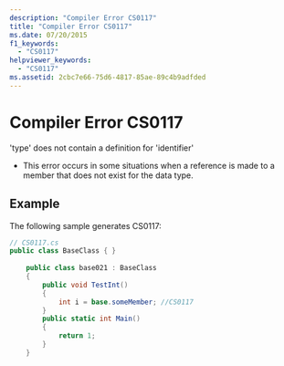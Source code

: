 ```yaml
---
description: "Compiler Error CS0117"
title: "Compiler Error CS0117"
ms.date: 07/20/2015
f1_keywords: 
  - "CS0117"
helpviewer_keywords: 
  - "CS0117"
ms.assetid: 2cbc7e66-75d6-4817-85ae-89c4b9adfded
---
```

# Compiler Error CS0117
'type' does not contain a definition for 'identifier'  
  
- This error occurs in some situations when a reference is made to a member that does not exist for the data type.  
  
## Example  
 The following sample generates CS0117:  
  
```csharp  
// CS0117.cs  
public class BaseClass { }  
  
    public class base021 : BaseClass  
    {  
        public void TestInt()  
        {  
            int i = base.someMember; //CS0117  
        }  
        public static int Main()  
        {  
            return 1;  
        }  
    }  
```
